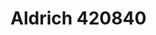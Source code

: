 <a name="material" />

# Aldrich 420840
<script type="application/ld+json">
  {
    "@context": "https://schema.org/",
    "@type": "ChemicalSubstance",
    "http://purl.org/dc/terms/conformsTo":
      {
        "@type": "CreativeWork",
        "@id": "https://bioschemas.org/profiles/ChemicalSubstance/0.4-RELEASE/"
      },
    "@id": "https://egonw.github.io/nanowiki/nanowiki368.html#material",
    "name": "Aldrich 420840",
    "sameAs": "http://127.0.0.1/mediawiki/index.php/Special:URIResolver/Aldrich_420840"
  }
</script>


